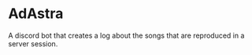 # AdAstra
A discord bot that creates a log about the songs that are reproduced in a server session.
